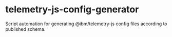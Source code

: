 # telemetry-js-config-generator

Script automation for generating @ibm/telemetry-js config files according to published schema.
